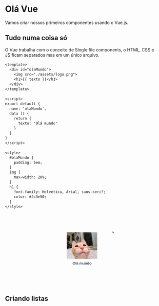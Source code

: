 # Olá Vue

Vamos criar nossos primeiros componentes usando o Vue.js.

## Tudo numa coisa só

O Vue trabalha com o conceito de Single file components, o HTML, CSS e JS ficam separados mas em um único arquivo.

```vue
<template>
  <div id="olaMundo">
    <img src="./assets/logo.png">
    <h1>{{ texto }}</h1>
  </div>
</template>

<script>
export default {
  name: 'olaMundo',
  data () {
    return {
      texto: 'Olá mundo'
    }
  }
}
</script>

<style>
  #olaMundo {
    padding: 5em;
  }
  img {
    max-width: 20%;
  }
  h1 {
    font-family: Helvetica, Arial, sans-serif;
    color: #2c3e50;
  }
</style>
```

![olavue](assets/01.png)


## Criando listas
